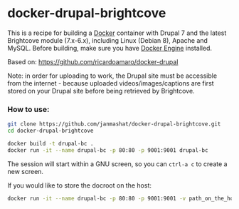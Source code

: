 docker-drupal-brightcove
==============

This is a recipe for building a [Docker](https://www.docker.com/) container with Drupal 7 and the latest Brightcove module (7.x-6.x), including Linux (Debian 8), Apache and MySQL.
Before building, make sure you have [Docker Engine](https://docs.docker.com/engine/installation/) installed.

Based on: https://github.com/ricardoamaro/docker-drupal

Note: in order for uploading to work, the Drupal site must be accessible from the internet - because uploaded videos/images/captions are first stored on your Drupal site before being retrieved by Brightcove.

### How to use:

```sh
git clone https://github.com/janmashat/docker-drupal-brightcove.git
cd docker-drupal-brightcove

docker build -t drupal-bc .
docker run -it --name drupal-bc -p 80:80 -p 9001:9001 drupal-bc
```

The session will start within a GNU screen, so you can `ctrl-a c` to create a new screen.

If you would like to store the docroot on the host:

```sh
docker run -it --name drupal-bc -p 80:80 -p 9001:9001 -v path_on_the_host:/var/www drupal-bc
```
